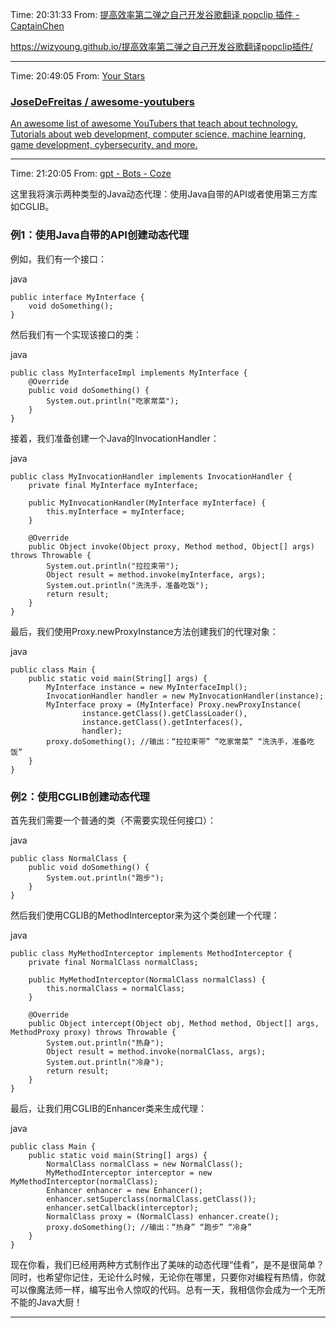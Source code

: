 

Time: 20:31:33 
From: [提高效率第二弹之自己开发谷歌翻译 popclip 插件 - CaptainChen](https://wizyoung.github.io/提高效率第二弹之自己开发谷歌翻译popclip插件/)

https://wizyoung.github.io/提高效率第二弹之自己开发谷歌翻译popclip插件/

---

Time: 20:49:05 
From: [Your Stars](https://github.com/senup?tab=stars)

### [JoseDeFreitas / awesome-youtubers](https://github.com/JoseDeFreitas/awesome-youtubers)


<u>An awesome list of awesome YouTubers that teach about technology. Tutorials about web development, computer science, machine learning, game development, cybersecurity, and more.</u>

---

Time: 21:20:05 
From: [gpt - Bots - Coze](https://www.coze.com/space/7312677347210346503/bot/7312678936809308178)

这里我将演示两种类型的Java动态代理：使用Java自带的API或者使用第三方库如CGLIB。

  

### 例1：使用Java自带的API创建动态代理

  

例如，我们有一个接口：

  

java

    public interface MyInterface {
        void doSomething();
    }
    

  

然后我们有一个实现该接口的类：

  

java

    public class MyInterfaceImpl implements MyInterface {
        @Override
        public void doSomething() {
            System.out.println("吃家常菜");
        }
    }
    

  

接着，我们准备创建一个Java的InvocationHandler：

  

java

    public class MyInvocationHandler implements InvocationHandler {
        private final MyInterface myInterface;
    
        public MyInvocationHandler(MyInterface myInterface) {
            this.myInterface = myInterface;
        }
    
        @Override
        public Object invoke(Object proxy, Method method, Object[] args) throws Throwable {
            System.out.println("拉拉束带");
            Object result = method.invoke(myInterface, args);
            System.out.println("洗洗手，准备吃饭");
            return result;
        }
    }
    

  

最后，我们使用Proxy.newProxyInstance方法创建我们的代理对象：

  

java

    public class Main {
        public static void main(String[] args) {
            MyInterface instance = new MyInterfaceImpl();
            InvocationHandler handler = new MyInvocationHandler(instance);
            MyInterface proxy = (MyInterface) Proxy.newProxyInstance(
                    instance.getClass().getClassLoader(),
                    instance.getClass().getInterfaces(),
                    handler);
            proxy.doSomething(); //输出：“拉拉束带” “吃家常菜” “洗洗手，准备吃饭”
        }
    }
    

  

### 例2：使用CGLIB创建动态代理

  

首先我们需要一个普通的类（不需要实现任何接口）：

  

java

    public class NormalClass {
        public void doSomething() {
            System.out.println("跑步");
        }
    }
    

  

然后我们使用CGLIB的MethodInterceptor来为这个类创建一个代理：

  

java

    public class MyMethodInterceptor implements MethodInterceptor {
        private final NormalClass normalClass;
    
        public MyMethodInterceptor(NormalClass normalClass) {
            this.normalClass = normalClass;
        }
    
        @Override
        public Object intercept(Object obj, Method method, Object[] args, MethodProxy proxy) throws Throwable {
            System.out.println("热身");
            Object result = method.invoke(normalClass, args);
            System.out.println("冷身");
            return result;
        }
    }
    

  

最后，让我们用CGLIB的Enhancer类来生成代理：

  

java

    public class Main {
        public static void main(String[] args) {
            NormalClass normalClass = new NormalClass();
            MyMethodInterceptor interceptor = new MyMethodInterceptor(normalClass);
            Enhancer enhancer = new Enhancer();
            enhancer.setSuperclass(normalClass.getClass());
            enhancer.setCallback(interceptor);
            NormalClass proxy = (NormalClass) enhancer.create();
            proxy.doSomething(); //输出：“热身” “跑步” “冷身”
        }
    }
    

  

现在你看，我们已经用两种方式制作出了美味的动态代理“佳肴”，是不是很简单？同时，也希望你记住，无论什么时候，无论你在哪里，只要你对编程有热情，你就可以像魔法师一样，编写出令人惊叹的代码。总有一天，我相信你会成为一个无所不能的Java大厨！

---